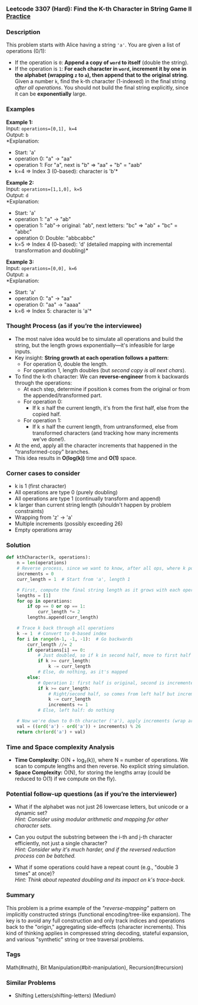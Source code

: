 ### Leetcode 3307 (Hard): Find the K-th Character in String Game II [Practice](https://leetcode.com/problems/find-the-k-th-character-in-string-game-ii)

### Description  
This problem starts with Alice having a string `'a'`. You are given a list of operations (0/1):
- If the operation is `0`: **Append a copy of `word` to itself** (double the string).
- If the operation is `1`: **For each character in `word`, increment it by one in the alphabet (wrapping `z` to `a`), then append that to the original string**.
Given a number `k`, find the k-th character (1-indexed) in the final string _after all operations_. You should not build the final string explicitly, since it can be **exponentially** large.

### Examples  

**Example 1:**  
Input: `operations=[0,1], k=4`  
Output: `b`  
*Explanation:  
- Start: 'a'  
- operation 0: "a" → "aa"  
- operation 1: For "a", next is "b" ⇒ "aa" + "b" = "aab"  
- k=4 ⇒ Index 3 (0-based): character is 'b'*

**Example 2:**  
Input: `operations=[1,1,0], k=5`  
Output: `d`  
*Explanation:  
- Start: 'a'  
- operation 1: "a" → "ab"  
- operation 1: "ab"→ original: "ab", next letters: "bc" ⇒ "ab" + "bc" = "abbc"  
- operation 0: Double: "abbcabbc"  
- k=5 ⇒ Index 4 (0-based): 'd' (detailed mapping with incremental transformation and doubling)*

**Example 3:**  
Input: `operations=[0,0], k=6`  
Output: `a`  
*Explanation:  
- Start: 'a'  
- operation 0: "a" → "aa"  
- operation 0: "aa" → "aaaa"  
- k=6 ⇒ Index 5: character is 'a'*

### Thought Process (as if you’re the interviewee)  
- The most naive idea would be to simulate all operations and build the string, but the length grows exponentially—it's infeasible for large inputs.
- Key insight: **String growth at each operation follows a pattern**:
    - For operation 0, double the length.
    - For operation 1, length doubles (but *second copy is all next chars*).
- To find the k-th character: We can **reverse-engineer** from k backwards through the operations:
    - At each step, determine if position k comes from the original or from the appended/transformed part.
    - For operation 0:
        - If k ≤ half the current length, it's from the first half, else from the copied half.
    - For operation 1:
        - If k ≤ half the current length, from untransformed, else from transformed characters (and tracking how many increments we've done!).
- At the end, apply all the character increments that happened in the "transformed-copy" branches.
- This idea results in **O(log(k))** time and **O(1)** space.

### Corner cases to consider  
- k is 1 (first character)
- All operations are type 0 (purely doubling)
- All operations are type 1 (continually transform and append)
- k larger than current string length (shouldn't happen by problem constraints)
- Wrapping from 'z' → 'a'
- Multiple increments (possibly exceeding 26)
- Empty operations array

### Solution

```python
def kthCharacter(k, operations):
    n = len(operations)
    # Reverse process, since we want to know, after all ops, where k points to in the original 'a'
    increments = 0
    curr_length = 1  # Start from 'a', length 1

    # First, compute the final string length as it grows with each operation
    lengths = [1]
    for op in operations:
        if op == 0 or op == 1:
            curr_length *= 2
        lengths.append(curr_length)

    # Trace k back through all operations
    k -= 1  # Convert to 0-based index
    for i in range(n-1, -1, -1):  # Go backwards
        curr_length //= 2
        if operations[i] == 0:
            # Just doubled, so if k in second half, move to first half
            if k >= curr_length:
                k -= curr_length
            # Else, do nothing, as it's mapped
        else:
            # Operation 1: first half is original, second is incremented
            if k >= curr_length:
                # Right/second half, so comes from left half but incremented
                k -= curr_length
                increments += 1
            # Else, left half: do nothing

    # Now we're down to 0-th character ('a'), apply increments (wrap around)
    val = ((ord('a') - ord('a')) + increments) % 26
    return chr(ord('a') + val)
```

### Time and Space complexity Analysis  

- **Time Complexity:** O(N + log₂(k)), where N = number of operations. We scan to compute lengths and then reverse. No explicit string simulation.
- **Space Complexity:** O(N), for storing the lengths array (could be reduced to O(1) if we compute on the fly).

### Potential follow-up questions (as if you’re the interviewer)  

- What if the alphabet was not just 26 lowercase letters, but unicode or a dynamic set?  
  *Hint: Consider using modular arithmetic and mapping for other character sets.*

- Can you output the substring between the i-th and j-th character efficiently, not just a single character?  
  *Hint: Consider why it's much harder, and if the reversed reduction process can be batched.*

- What if some operations could have a repeat count (e.g., "double 3 times" at once)?  
  *Hint: Think about repeated doubling and its impact on k's trace-back.*

### Summary
This problem is a prime example of the *"reverse-mapping"* pattern on implicitly constructed strings (functional encoding/tree-like expansion). The key is to avoid any full construction and only track indices and operations back to the "origin," aggregating side-effects (character increments). This kind of thinking applies in compressed string decoding, stateful expansion, and various "synthetic" string or tree traversal problems.

### Tags
Math(#math), Bit Manipulation(#bit-manipulation), Recursion(#recursion)

### Similar Problems
- Shifting Letters(shifting-letters) (Medium)